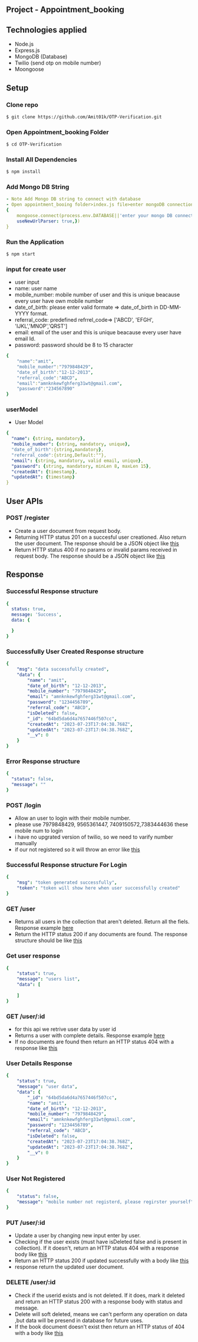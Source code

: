 ## Project - Appointment_booking

## Technologies applied 
- Node.js
- Express.js
- MongoDB (Database)
- Twilio (send otp on mobile number)
- Moongoose

## Setup

### Clone repo
```sh
$ git clone https://github.com/Amit01k/OTP-Verification.git
```

### Open Appointment_booking Folder
```sh
$ cd OTP-Verification
```
### Install All Dependencies
```sh
$ npm install
```

### Add Mongo DB String 
```yaml
- Note Add Mongo DB string to connect with database
- Open appointment_booing folder>index.js file>enter mongoDB connection String
{
    mongoose.connect(process.env.DATABASE||'enter your mongo DB connection string', {
    useNewUrlParser: true,})
}
```
### Run the Application
```sh
$ npm start
```
### input for create user
- user input
- name: user name
- mobile_number: mobile number of user and this is unique beacause every user have own mobile number
- date_of_birth: please enter valid formate => date_of_birth in DD-MM-YYYY format.
- referral_code: predefined refrrel_code=> ['ABCD', 'EFGH', 'IJKL','MNOP','QRST']
- email: email of the user and this is unique beacause every user have email Id.
- password: password should be 8 to 15 character

```yaml
{
    "name":"amit",
    "mobile_number":"7979848429",
    "date_of_birth":"12-12-2013",
    "referral_code":"ABCD",
    "email":"amnknkewfghferg31wt@gmail.com",
    "password":"234567890"
}
```


### userModel
- User Model
```yaml
{ 
  "name": {string, mandatory},
  "mobile_number": {string, mandatory, unique},
  "date_of_birth":{string,mandatory},
  "referral_code":{string,Default:""},
  "email": {string, mandatory, valid email, unique}, 
  "password": {string, mandatory, minLen 8, maxLen 15},
  "createdAt": {timestamp},
  "updatedAt": {timestamp}
}
```
## User APIs 

### POST /register
- Create a user document from request body.
- Returning HTTP status 201 on a succesful user creationed. Also return the user document. The response should be a JSON object like [this](#successfully-user-created-response-structure)
- Return HTTP status 400 if no params or invalid params received in request body. The response should be a JSON object like [this](#error-response-structure)

## Response

### Successful Response structure
```yaml
{
  status: true,
  message: 'Success',
  data: {

  }
}
```

### Successfully User Created Response structure
```yaml
{
    "msg": "data successfully created",
    "data": {
        "name": "amit",
        "date_of_birth": "12-12-2013",
        "mobile_number": "7979848429",
        "email": "amnknkewfghferg31wt@gmail.com",
        "password": "1234456789",
        "referral_code": "ABCD",
        "isDeleted": false,
        "_id": "64bd5da6d4a7657446f507cc",
        "createdAt": "2023-07-23T17:04:38.768Z",
        "updatedAt": "2023-07-23T17:04:38.768Z",
        "__v": 0
    }
}
```
### Error Response structure
```yaml
{
  "status": false,
  "message": ""
}
```

### POST /login
- Allow an user to login with their mobile number.
- please use 7979848429, 9565361447, 7409150572,7383444636 these mobile num to login 
- i have no upgrated version of twilio, so we need to varify number manually
- if our not registered so it will throw an error like [this](#user-not-registered) 

### Successful Response structure For Login
```yaml
{
    "msg": "token generated successfully",
    "token": "token will show here when user successfully created"
}
```

### GET /user
- Returns all users in the collection that aren't deleted. Return all the fiels. Response example [here](#get-user-response)
- Return the HTTP status 200 if any documents are found. The response structure should be like [this](#successful-response-structure) 

### Get user response
```yaml
{
    "status": true,
    "message": "users list",
    "data": [
        
    ]
}
```

### GET /user/:id
- for this api we retrive user data by user id
- Returns a user with complete details. Response example [here](#user-details-response)
- If no documents are found then return an HTTP status 404 with a response like [this](#error-response-structure) 

### User Details Response
```yaml
{
    "status": true,
    "message": "user data",
    "data": {
        "_id": "64bd5da6d4a7657446f507cc",
        "name": "amit",
        "date_of_birth": "12-12-2013",
        "mobile_number": "7979848429",
        "email": "amnknkewfghferg31wt@gmail.com",
        "password": "1234456789",
        "referral_code": "ABCD",
        "isDeleted": false,
        "createdAt": "2023-07-23T17:04:38.768Z",
        "updatedAt": "2023-07-23T17:04:38.768Z",
        "__v": 0
    }
}
```

### User Not Registered
```yaml
{
    "status": false,
    "message": "mobile number not registerd, please regirster yourself"
}
```

### PUT /user/:id
- Update a user by changing new input enter by user.
- Checking if the user exists (must have isDeleted false and is present in collection). If it doesn't, return an HTTP status 404 with a response body like [this](#error-response-structure)
- Return an HTTP status 200 if updated successfully with a body like [this](#successful-response-structure) 
- response return the updated user document. 

### DELETE /user/:id
- Check if the userid exists and is not deleted. If it does, mark it deleted and return an HTTP status 200 with a response body with status and message.
- Delete will soft deleted, means we can't perform any operation on data ,but data will be presend in database for future uses.
- If the book document doesn't exist then return an HTTP status of 404 with a body like [this](#error-response-structure) 

